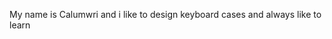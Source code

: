 My name is Calumwri and i like to design keyboard cases and always like to learn 

<!---
calumwri/calumwri is a ✨ special ✨ repository because its `README.md` (this file) appears on your GitHub profile.
You can click the Preview link to take a look at your changes.
--->
